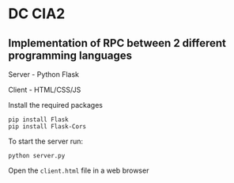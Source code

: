 # DC CIA2

## Implementation of RPC between 2 different programming languages

Server - Python Flask

Client - HTML/CSS/JS

Install the required packages
```
pip install Flask
pip install Flask-Cors
```
To start the server run:
```
python server.py
```

Open the `client.html` file in a web browser

